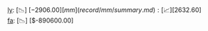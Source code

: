 [ly](record/ly/summary.md): [📉] [$-2906.00]  
[mm](record/mm/summary.md): [📈] [$2632.60]  
[fa](record/fa/summary.md): [📉] [$-890600.00]  
